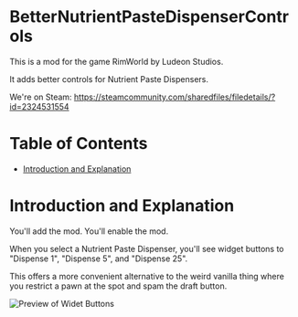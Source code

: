 # BetterNutrientPasteDispenserControls

This is a mod for the game RimWorld by Ludeon Studios.

It adds better controls for Nutrient Paste Dispensers.

We're on Steam: https://steamcommunity.com/sharedfiles/filedetails/?id=2324531554

# Table of Contents

* [Introduction and Explanation](#introduction-and-explanation)

# Introduction and Explanation

You'll add the mod. You'll enable the mod.

When you select a Nutrient Paste Dispenser, you'll see widget buttons to "Dispense 1", "Dispense 5", and "Dispense 25".

This offers a more convenient alternative to the weird vanilla thing where you restrict a pawn at the spot and spam the draft button.

![Preview of Widet Buttons](./About/Preview.png)
